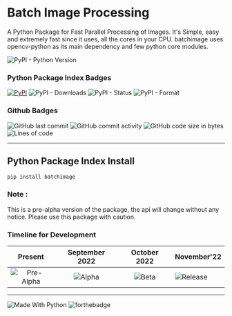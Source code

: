 # Batch Image Processing


A Python Package for Fast Parallel Processing of Images. It's Simple, easy and extremely fast since it uses, all the cores in your CPU. batchimage uses opencv-python as its main dependency and few python core modules.

![PyPI - Python Version](https://img.shields.io/pypi/pyversions/batchimage?style=for-the-badge)

### Python Package Index Badges

[![PyPI](https://img.shields.io/pypi/v/batchimage?style=for-the-badge&color=gree&logo=pypi)](https://pypi.org/project/batchimage/)
![PyPI - Downloads](https://img.shields.io/pypi/dm/batchimage?label=Downloads&style=for-the-badge)
![PyPI - Status](https://img.shields.io/pypi/status/batchimage?label=Status&style=for-the-badge)
![PyPI - Format](https://img.shields.io/pypi/format/batchimage?label=Format&style=for-the-badge)


### Github Badges

![GitHub last commit](https://img.shields.io/github/last-commit/insumanth/batchimage?style=for-the-badge)
![GitHub commit activity](https://img.shields.io/github/commit-activity/y/insumanth/batchimage?style=for-the-badge)
![GitHub code size in bytes](https://img.shields.io/github/languages/code-size/insumanth/batchimage?style=for-the-badge)
![Lines of code](https://img.shields.io/tokei/lines/github/insumanth/batchimage?style=for-the-badge)



------------------
## Python Package Index Install 

```
pip install batchimage
```

### Note :
This is a pre-alpha version of the package, the api will change without any notice. Please use this package with caution.

<!--
Table
-->

### Timeline for Development

| Present |                              September 2022                               |                              October 2022                               | November'22                                                                  |
|:---:|:-------------------------------------------------------------------------:|:-----------------------------------------------------------------------:|------------------------------------------------------------------------------|
| ![Pre-Alpha](https://img.shields.io/badge/0-PRE--ALPHA-red?style=for-the-badge) | ![Alpha](https://img.shields.io/badge/1-ALPHA-orange?style=for-the-badge) | ![Beta](https://img.shields.io/badge/2-BETA-yellow?style=for-the-badge) | ![Release](https://img.shields.io/badge/3-RELEASE-green?style=for-the-badge) |



-----------------
![Made With Python](https://forthebadge.com/images/badges/made-with-python.svg)
![forthebadge](https://forthebadge.com/images/badges/built-with-love.svg)

<!--
<img src="https://forthebadge.com/images/badges/works-on-my-machine.svg" alt="works-on-my-machine" width="500" height="100">
-->
